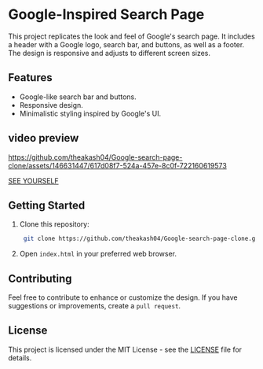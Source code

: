 # Google-Inspired Search Page

This project replicates the look and feel of Google's search page. It includes a header with a Google logo, search bar, and buttons, as well as a footer. The design is responsive and adjusts to different screen sizes.

## Features

- Google-like search bar and buttons.
- Responsive design.
- Minimalistic styling inspired by Google's UI.


## video preview
https://github.com/theakash04/Google-search-page-clone/assets/146631447/617d08f7-524a-457e-8c0f-722160619573


[SEE YOURSELF](https://google-search-page-clone-umber.vercel.app/)


## Getting Started

1. Clone this repository:

    ```bash
     git clone https://github.com/theakash04/Google-search-page-clone.git   
    ```

2. Open `index.html` in your preferred web browser.


## Contributing

Feel free to contribute to enhance or customize the design. If you have suggestions or improvements, create a `pull request`.

## License

This project is licensed under the MIT License - see the [LICENSE](LICENSE) file for details.
